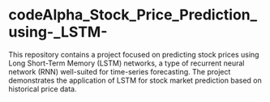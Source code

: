 # codeAlpha_Stock_Price_Prediction_using-_LSTM-
This repository contains a project focused on predicting stock prices using Long Short-Term Memory (LSTM) networks, a type of recurrent neural network (RNN) well-suited for time-series forecasting. The project demonstrates the application of LSTM for stock market prediction based on historical price data.
